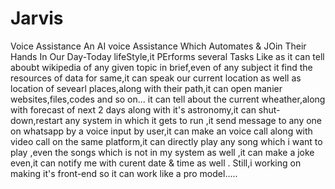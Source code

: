 # Jarvis
Voice Assistance
An AI voice Assistance Which Automates & JOin Their Hands In Our Day-Today lifeStyle,it PErforms several Tasks Like as it can tell aboubt wikipedia of any given topic in brief,even of any subject it find the resources of data for same,it can speak our current location as well as location of sevearl places,along with their path,it can open manier websites,files,codes and so on...
  it can tell about the current wheather,along with forecast of next 2 days along with it's astronomy,it can shut-down,restart any system in which it gets to run ,it send message to any one on whatsapp by a voice input by user,it can make an voice call along with video call on the same platform,it can directly play any song which i want to play ,even the songs which is not in my system as well ,it can make a joke even,it can notify me with curent date & time as well  .
   Still,i working on making it's front-end so it can work like a pro model.....
   
  

